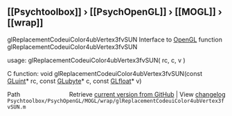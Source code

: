 ## [[Psychtoolbox]] &#8250; [[PsychOpenGL]] &#8250; [[MOGL]] &#8250; [[wrap]]

glReplacementCodeuiColor4ubVertex3fvSUN  Interface to [OpenGL](OpenGL) function glReplacementCodeuiColor4ubVertex3fvSUN  
  
usage:  glReplacementCodeuiColor4ubVertex3fvSUN( rc, c, v )  
  
C function:  void glReplacementCodeuiColor4ubVertex3fvSUN(const [GLuint](GLuint)\* rc, const [GLubyte](GLubyte)\* c, const [GLfloat](GLfloat)\* v)  




<div class="code_header" style="text-align:right;">
  <span style="float:left;">Path&nbsp;&nbsp;</span> <span class="counter">Retrieve <a href=
  "https://raw.github.com/Psychtoolbox-3/Psychtoolbox-3/beta/Psychtoolbox/PsychOpenGL/MOGL/wrap/glReplacementCodeuiColor4ubVertex3fvSUN.m">current version from GitHub</a> | View <a href=
  "https://github.com/Psychtoolbox-3/Psychtoolbox-3/commits/beta/Psychtoolbox/PsychOpenGL/MOGL/wrap/glReplacementCodeuiColor4ubVertex3fvSUN.m">changelog</a></span>
</div>
<div class="code">
  <code>Psychtoolbox/PsychOpenGL/MOGL/wrap/glReplacementCodeuiColor4ubVertex3fvSUN.m</code>
</div>

